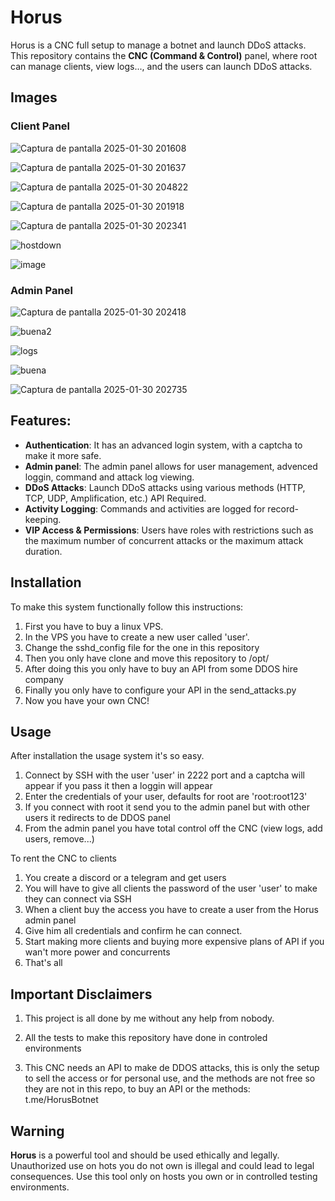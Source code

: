 # Horus 

Horus is a CNC full setup to manage a botnet and launch DDoS attacks. This repository contains the **CNC (Command & Control)** panel, where root can manage clients, view logs..., and the users can launch DDoS attacks.

## Images

### Client Panel
![Captura de pantalla 2025-01-30 201608](https://github.com/user-attachments/assets/6a696c42-1d0a-4531-b06a-13d622b48751)

![Captura de pantalla 2025-01-30 201637](https://github.com/user-attachments/assets/7dbaae73-30e5-4b12-b3ea-4a54587a85e9)

![Captura de pantalla 2025-01-30 204822](https://github.com/user-attachments/assets/c3ec0600-64d7-4118-86ac-d0316d40e9fc)

![Captura de pantalla 2025-01-30 201918](https://github.com/user-attachments/assets/0787aa8f-8d1a-43b7-92bc-88d0c80c4ef6)

![Captura de pantalla 2025-01-30 202341](https://github.com/user-attachments/assets/8068f7c6-0945-4b0f-b19f-11d39f118712)

![hostdown](https://github.com/user-attachments/assets/afc8fd59-7e52-46fc-95f6-f01e13bf3c11)

![image](https://github.com/user-attachments/assets/070ebe60-7fe0-4d9f-a814-b4690b23123d)

### Admin Panel
![Captura de pantalla 2025-01-30 202418](https://github.com/user-attachments/assets/54935891-d3db-499f-88a6-a5dcf15adebd)

![buena2](https://github.com/user-attachments/assets/0432e648-f25d-4d26-8b18-bb4fac6115ab)

![logs](https://github.com/user-attachments/assets/6b839cc9-bf45-4ac2-bb9a-2832bec60922)

![buena](https://github.com/user-attachments/assets/7489d2cd-900d-45ac-a733-b2134a60d1c3)

![Captura de pantalla 2025-01-30 202735](https://github.com/user-attachments/assets/4d4e622e-3c70-41ac-98b1-4688e3f6a0e3)

## Features:

- **Authentication**: It has an advanced login system, with a captcha to make it more safe.
- **Admin panel**: The admin panel allows for user management, advenced loggin, command and attack log viewing.
- **DDoS Attacks**: Launch DDoS attacks using various methods (HTTP, TCP, UDP, Amplification, etc.) API Required.
- **Activity Logging**: Commands and activities are logged for record-keeping.
- **VIP Access & Permissions**: Users have roles with restrictions such as the maximum number of concurrent attacks or the maximum attack duration.

## Installation

To make this system functionally follow this instructions:

  1. First you have to buy a linux VPS.
  2. In the VPS you have to create a new user called 'user'.
  3. Change the sshd_config file for the one in this repository
  4. Then you only have clone and move this repository to /opt/
  5. After doing this you only have to buy an API from some DDOS hire company
  6. Finally you only have to configure your API in the send_attacks.py
  7. Now you have your own CNC!

## Usage

  After installation the usage system it's so easy.
  1. Connect by SSH with the user 'user' in 2222 port and a captcha will appear if you pass it then a loggin will appear
  2. Enter the credentials of your user, defaults for root are 'root:root123'
  3. If you connect with root it send you to the admin panel but with other users it redirects to de DDOS panel
  4. From the admin panel you have total control off the CNC (view logs, add users, remove...)

  To rent the CNC to clients

  1. You create a discord or a telegram and get users
  2. You will have to give all clients the password of the user 'user' to make they can connect via SSH
  3. When a client buy the access you have to create a user from the Horus admin panel
  4. Give him all credentials and confirm he can connect.
  5. Start making more clients and buying more expensive plans of API if you wan't more power and concurrents
  6. That's all

## Important Disclaimers

1. This project is all done by me without any help from nobody.

2. All the tests to make this repository have done in controled environments 

3. This CNC needs an API to make de DDOS attacks, this is only the setup to sell the access or for personal use, and the methods are not free so they are not in this repo, to buy an API or the methods: t.me/HorusBotnet

## Warning

**Horus** is a powerful tool and should be used ethically and legally. Unauthorized use on hots you do not own is illegal and could lead to legal consequences. Use this tool only on hosts you own or in controlled testing environments.
